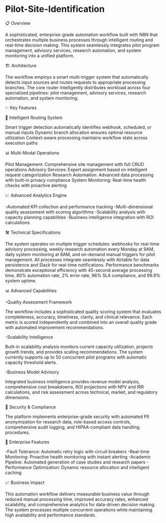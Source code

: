 # Pilot-Site-Identification
📋 Overview

A sophisticated, enterprise-grade automation workflow built with N8N that orchestrates multiple business processes through intelligent routing and real-time decision making. This system seamlessly integrates pilot program management, advisory services, research automation, and system monitoring into a unified platform.

🏗️ Architecture

The workflow employs a smart multi-trigger system that automatically detects input sources and routes requests to appropriate processing branches. The core router intelligently distributes workload across four specialized pipelines: pilot management, advisory services, research automation, and system monitoring.

✨ Key Features

🎯 Intelligent Routing System

Smart trigger detection automatically identifies webhook, scheduled, or manual inputs
Dynamic branch allocation ensures optimal resource utilization
Context-aware processing maintains workflow state across execution paths

📊 Multi-Modal Operations

Pilot Management: Comprehensive site management with full CRUD operations
Advisory Services: Expert assignment based on intelligent request categorization
Research Automation: Advanced data processing with built-in privacy compliance
System Monitoring: Real-time health checks with proactive alerting

📈 Advanced Analytics Engine

-Automated KPI collection and performance tracking
-Multi-dimensional quality assessment with scoring algorithms
-Scalability analysis with capacity planning capabilities
-Business intelligence integration with ROI calculations

🛠️ Technical Specifications

The system operates on multiple trigger schedules: webhooks for real-time advisory processing, weekly research automation every Monday at 9AM, daily system monitoring at 8AM, and on-demand manual triggers for pilot management. All processes integrate seamlessly with Airtable for data persistence and Slack for real-time notifications.
Performance benchmarks demonstrate exceptional efficiency with 45-second average processing time, 80% automation rate, 2% error rate, 96% SLA compliance, and 99.9% system uptime.

📊 Advanced Capabilities

-Quality Assessment Framework

The workflow includes a sophisticated quality scoring system that evaluates completeness, accuracy, timeliness, clarity, and clinical relevance. Each metric is scored independently and combined into an overall quality grade with automated improvement recommendations.

-Scalability Intelligence

Built-in scalability analysis monitors current capacity utilization, projects growth trends, and provides scaling recommendations. The system currently supports up to 50 concurrent pilot programs with automatic capacity threshold alerts.

-Business Model Advisory

Integrated business intelligence provides revenue model analysis, comprehensive cost breakdowns, ROI projections with NPV and IRR calculations, and risk assessment across technical, market, and regulatory dimensions.

🔐 Security & Compliance

The platform implements enterprise-grade security with automated PII anonymization for research data, role-based access controls, comprehensive audit logging, and HIPAA-compliant data handling procedures.

🚀 Enterprise Features

-Fault Tolerance: Automatic retry logic with circuit breakers
-Real-time Monitoring: Proactive health monitoring with instant alerting
-Academic Pipeline: Automated generation of case studies and research papers
-Performance Optimization: Dynamic resource allocation and intelligent caching

📈 Business Impact

This automation workflow delivers measurable business value through reduced manual processing time, improved accuracy rates, enhanced scalability, and comprehensive analytics for data-driven decision making. The system processes multiple concurrent operations while maintaining high availability and performance standards.









